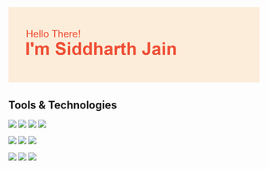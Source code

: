 <!---![](1.png)--->
![](2.png)
<!---![](3.png)
![](4.png)
![](5.png)--->
<p align='center'>
<!---<h3>Hello There!<h3>
 <h3>I am a software devloper and content creator.<h3>
</p>--->

## Tools & Technologies

![](https://img.shields.io/badge/Code-Python-%23ee4e34?style=flat&logo=python)
![](https://img.shields.io/badge/Code-JavaScript-%23ee4e34?style=flat&logo=javascript)
![](https://img.shields.io/badge/Code-HTML-%23ee4e34?style=flat&logo=html5)
![](https://img.shields.io/badge/Code-CSS-%23ee4e34?style=flat&logo=css3)


![](https://img.shields.io/badge/Database-MySQL-%23ee4e34?style=flat&logo=mysql)
![](https://img.shields.io/badge/Database-MongoDB-%23ee4e34?style=flat&logo=mongodb)
![](https://img.shields.io/badge/Database-Firebase-%23ee4e34?style=flat&logo=firebase)


![](https://img.shields.io/badge/Editing-Adobe%20After%20Effects-%23ee4e34?style=flat&logo=adobe-after-effects)
![](https://img.shields.io/badge/Editing-Adobe%20Premiere%20Pro-%23ee4e34?style=flat&logo=adobe-premiere-pro)
![](https://img.shields.io/badge/Editing-Adobe%20Photoshop-%23ee4e34?style=flat&logo=adobe-photoshop&labelColor=fcedda)
